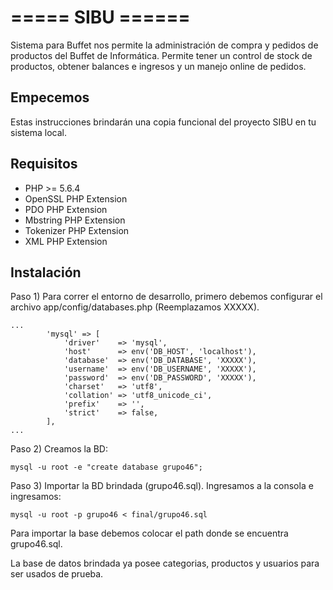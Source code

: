 # ===== SIBU ======

Sistema para Buffet nos permite la administración de compra y pedidos de productos del Buffet de Informática.
Permite tener un control de stock de productos, obtener balances e ingresos y un manejo online de pedidos.

## Empecemos
Estas instrucciones brindarán una copia funcional del proyecto SIBU en tu sistema local. 

## Requisitos
* PHP >= 5.6.4
* OpenSSL PHP Extension
* PDO PHP Extension
* Mbstring PHP Extension
* Tokenizer PHP Extension
* XML PHP Extension

## Instalación
Paso 1) Para correr el entorno de desarrollo, primero debemos configurar el archivo
app/config/databases.php (Reemplazamos XXXXX).

```
...
        'mysql' => [
            'driver'    => 'mysql',
            'host'      => env('DB_HOST', 'localhost'),
            'database'  => env('DB_DATABASE', 'XXXXX'),
            'username'  => env('DB_USERNAME', 'XXXXX'),
            'password'  => env('DB_PASSWORD', 'XXXXX'),
            'charset'   => 'utf8',
            'collation' => 'utf8_unicode_ci',
            'prefix'    => '',
            'strict'    => false,
        ],
...
```
 

Paso 2) Creamos la BD:

```
mysql -u root -e "create database grupo46"; 
```

Paso 3) Importar la BD brindada (grupo46.sql).
Ingresamos a la consola e ingresamos:
```
mysql -u root -p grupo46 < final/grupo46.sql 
```
Para importar la base debemos colocar el path donde se encuentra grupo46.sql.

La base de datos brindada ya posee categorias, productos y usuarios para ser usados de prueba.
